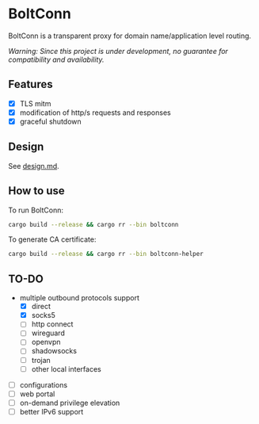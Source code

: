 # BoltConn
BoltConn is a transparent proxy for domain name/application level routing.

*Warning: Since this project is under development, no guarantee for compatibility and availability.*
## Features
- [x] TLS mitm
- [x] modification of http/s requests and responses
- [x] graceful shutdown

## Design
See [design.md](./docs/design.md).

## How to use
To run BoltConn:
```bash
cargo build --release && cargo rr --bin boltconn
```
To generate CA certificate:
```bash
cargo build --release && cargo rr --bin boltconn-helper
```
## TO-DO
- multiple outbound protocols support
  - [x] direct
  - [x] socks5
  - [ ] http connect
  - [ ] wireguard
  - [ ] openvpn
  - [ ] shadowsocks
  - [ ] trojan
  - [ ] other local interfaces
- [ ] configurations
- [ ] web portal
- [ ] on-demand privilege elevation
- [ ] better IPv6 support